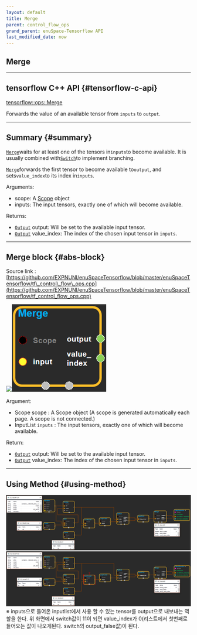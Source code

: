 ```yaml
--- 
layout: default 
title: Merge 
parent: control_flow_ops 
grand_parent: enuSpace-Tensorflow API 
last_modified_date: now 
--- 
```


## Merge

---

## tensorflow C++ API {#tensorflow-c-api}

[tensorflow::ops::Merge](https://www.tensorflow.org/api_docs/cc/class/tensorflow/ops/merge.html)

Forwards the value of an available tensor from `inputs` to `output`.

---

## Summary {#summary}

[`Merge`](https://www.tensorflow.org/api_docs/cc/class/tensorflow/ops/merge.html#classtensorflow_1_1ops_1_1_merge)waits for at least one of the tensors in`inputs`to become available. It is usually combined with[`Switch`](https://www.tensorflow.org/api_docs/cc/class/tensorflow/ops/switch.html#classtensorflow_1_1ops_1_1_switch)to implement branching.

[`Merge`](https://www.tensorflow.org/api_docs/cc/class/tensorflow/ops/merge.html#classtensorflow_1_1ops_1_1_merge)forwards the first tensor to become available to`output`, and sets`value_index`to its index in`inputs`.

Arguments:

* scope: A [Scope](https://www.tensorflow.org/api_docs/cc/class/tensorflow/scope.html#classtensorflow_1_1_scope) object
* inputs: The input tensors, exactly one of which will become available.

Returns:

* [`Output`](https://www.tensorflow.org/api_docs/cc/class/tensorflow/output.html#classtensorflow_1_1_output) output: Will be set to the available input tensor.
* [`Output`](https://www.tensorflow.org/api_docs/cc/class/tensorflow/output.html#classtensorflow_1_1_output) value\_index: The index of the chosen input tensor in `inputs`.

---

## Merge block {#abs-block}

Source link :[https://github.com/EXPNUNI/enuSpaceTensorflow/blob/master/enuSpaceTensorflow/tf\_control\_flow\_ops.cpp](https://github.com/EXPNUNI/enuSpaceTensorflow/blob/master/enuSpaceTensorflow/tf_control_flow_ops.cpp)

![](./assets/tf_control_flow_ops/merge1.png)![](./assets/control_flow_ops/merge1.png)

Argument:

* Scope scope : A Scope object \(A scope is generated automatically each page. A scope is not connected.\)
* InputList `inputs` :  The input tensors, exactly one of which will become available.

Return:

* [`Output`](https://www.tensorflow.org/api_docs/cc/class/tensorflow/output.html#classtensorflow_1_1_output) output: Will be set to the available input tensor.
* [`Output`](https://www.tensorflow.org/api_docs/cc/class/tensorflow/output.html#classtensorflow_1_1_output) value\_index: The index of the chosen input tensor in `inputs`.

---

## Using Method {#using-method}

![](./assets/control_flow_ops/loopcond2.png)![](./assets/control_flow_ops/loopcond3.png)※ inputs으로 들어온 inputlist에서 사용 할 수 있는 tensor를 output으로 내보내는 역할을 한다. 위 화면에서 switch값이 11이 되면 value\_index가 0\(리스트에서 첫번째로 들어오는 값이 나오게된다. switch의 output\_false값\)이 된다. 

